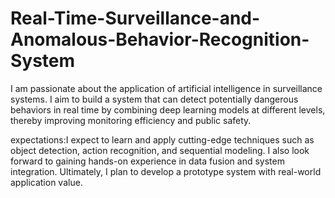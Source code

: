 # Real-Time-Surveillance-and-Anomalous-Behavior-Recognition-System
I am passionate about the application of artificial intelligence in surveillance systems. I aim to build a system that can detect potentially dangerous behaviors in real time by combining deep learning models at different levels, thereby improving monitoring efficiency and public safety.

expectations:I expect to learn and apply cutting-edge techniques such as object detection, action recognition, and sequential modeling. I also look forward to gaining hands-on experience in data fusion and system integration. Ultimately, I plan to develop a prototype system with real-world application value.
